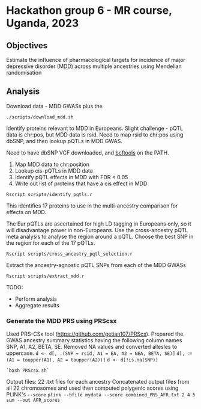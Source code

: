 # Hackathon group 6 - MR course, Uganda, 2023

## Objectives

Estimate the influence of pharmacological targets for incidence of major depressive disorder (MDD) across multiple ancestries using Mendelian randomisation

## Analysis

Download data - MDD GWASs plus the 

```
./scripts/download_mdd.sh
```

Identify proteins relevant to MDD in Europeans. Slight challenge - pQTL data is chr:pos, but MDD data is rsid. Need to map rsid to chr:pos using dbSNP, and then lookup pQTLs in MDD GWAS.

Need to have dbSNP VCF downloaded, and [bcftools](https://samtools.github.io/bcftools/bcftools.html) on the PATH.

1. Map MDD data to chr:position
2. Lookup cis-pQTLs in MDD data
3. Identify pQTL effects in MDD with FDR < 0.05
4. Write out list of proteins that have a cis effect in MDD

```
Rscript scripts/identify_pqtls.r
```

This identifies 17 proteins to use in the multi-ancestry comparison for effects on MDD.

The Eur pQTLs are ascertained for high LD tagging in Europeans only, so it will disadvantage power in non-Europeans. Use the cross-ancestry pQTL meta analysis to analyse the region around a pQTL. Choose the best SNP in the region for each of the 17 pQTLs.

```
Rscript scripts/cross_ancestry_pqtl_selection.r
```

Extract the ancestry-agnostic pQTL SNPs from each of the MDD GWASs

```
Rscript scripts/extract_mdd.r
```


TODO:

- Perform analysis
- Aggregate results


### Generate the MDD PRS using PRScsx
Used PRS-CSx tool (https://github.com/getian107/PRScs).
Prepared the GWAS ancestry summary statistics having the following column names SNP, A1, A2, BETA, SE. Removed NA values and converted allesles to uppercase.
`d <- d[, .(SNP = rsid, A1 = EA, A2 = NEA, BETA, SE)]`
`d[, `:=`(A1 = toupper(A1), A2 = toupper(A2))]`
`d <- d[!is.na(SNP)]`
```
`bash PRScsx.sh`
```
Output files: 22 .txt files for each ancestry
Concatenated output files from all 22 chromosomes and used then computed polygenic scores using PLINK's `--score`
`plink --bfile mydata --score combined_PRS_AFR.txt 2 4 5 sum --out AFR_scores`

